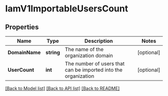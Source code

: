 # IamV1ImportableUsersCount

## Properties

Name | Type | Description | Notes
------------ | ------------- | ------------- | -------------
**DomainName** | **string** | The name of the organization domain |[optional] 
**UserCount** | **int** | The number of users that can be imported into the organization |[optional] 

[[Back to Model list]](../README.md#documentation-for-models) [[Back to API list]](../README.md#documentation-for-api-endpoints) [[Back to README]](../README.md)


